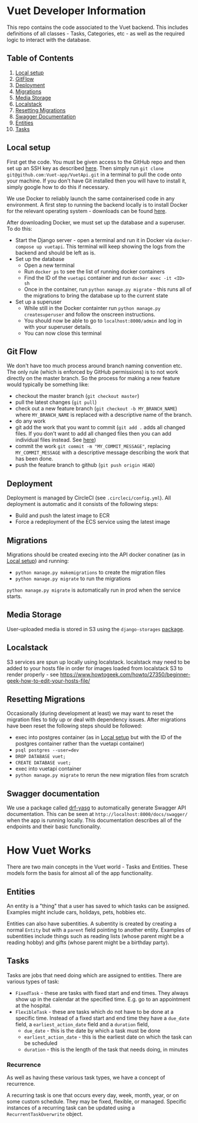 # Vuet Developer Information
This repo contains the code associated to the Vuet backend. This includes definitions of all classes - Tasks, Categories, etc - as well as the required logic to interact with the database.

## Table of Contents
1. [Local setup](#local-setup)
2. [GitFlow](#git-flow)
3. [Deployment](#deployment)
4. [Migrations](#migrations)
5. [Media Storage](#media-storage)
6. [Localstack](#localstack)
7. [Resetting Migrations](#resetting-migrations)
8. [Swagger Documentation](#swagger-documentation)
9. [Entities](#entities)
10. [Tasks](#tasks)

## Local setup
First get the code. You must be given access to the GitHub repo and then set up an SSH key as described [here](https://www.inmotionhosting.com/support/server/ssh/how-to-add-ssh-keys-to-your-github-account/). Then simply run `git clone git@github.com:Vuet-app/VuetApi.git` in a terminal to pull the code onto your machine. If you don't have Git installed then you will have to install it, simply google how to do this if necessary.

We use Docker to reliably launch the same containerised code in any environment. A first step to running the backend locally is to install Docker for the relevant operating system - downloads can be found [here](https://www.docker.com/products/docker-desktop/).

After downloading Docker, we must set up the database and a superuser. To do this:
- Start the Django server - open a terminal and run it in Docker via `docker-compose up vuetapi`. This terminal will keep showing the logs from the backend and should be left as is.
- Set up the database
    - Open a new terminal
    - Run `docker ps` to see the list of running docker containers
    - Find the ID of the `vuetapi` container and run `docker exec -it <ID> sh`
    - Once in the container, run `python manage.py migrate` - this runs all of the migrations to bring the database up to the current state
- Set up a superuser
    - While still in the Docker containter run `python manage.py createsuperuser` and follow the onscreen instructions.
    - You should now be able to go to `localhost:8000/admin` and log in with your superuser details.
    - You can now close this terminal

## Git Flow
We don't have too much process around branch naming convention etc. The only rule (which is enforced by GitHub permissions) is to not work directly on the master branch. So the process for making a new feature would typically be something like:
- checkout the master branch (`git checkout master`)
- pull the latest changes (`git pull`)
- check out a new feature branch (`git checkout -b MY_BRANCH_NAME`) where `MY_BRANCH_NAME` is replaced with a descriptive name of the branch.
- do any work
- git add the work that you want to commit (`git add .` adds all changed files. If you don't want to add all changed files then you can add individual files instead. See [here](https://www.earthdatascience.org/workshops/intro-version-control-git/basic-git-commands/#:~:text=git%20add%20%3A%20takes%20a%20modified,associated%20with%20a%20unique%20identifier.))
- commit the work `git commit -m "MY_COMMIT_MESSAGE"`, replacing `MY_COMMIT_MESSAGE` with a descriptive message describing the work that has been done.
- push the feature branch to github (`git push origin HEAD`)

## Deployment
Deployment is managed by CircleCI (see `.circleci/config.yml`). All deployment is automatic and it consists of the following steps:

- Build and push the latest image to ECR
- Force a redeployment of the ECS service using the latest image

## Migrations
Migrations should be created execing into the API docker conatiner (as in [Local setup](#local-setup)) and running:
- `python manage.py makemigrations` to create the migration files
- `python manage.py migrate` to run the migrations

`python manage.py migrate` is automatically run in prod when the service starts.

## Media Storage
User-uploaded media is stored in S3 using the `django-storages` [package](https://django-storages.readthedocs.io/en/latest/).

## Localstack
S3 services are spun up locally using localstack. localstack may need to be added to your hosts file in order for images loaded from localstack S3 to render properly - see https://www.howtogeek.com/howto/27350/beginner-geek-how-to-edit-your-hosts-file/


## Resetting Migrations
Occasionally (during development at least) we may want to reset the migration files to tidy up or deal with dependency issues. After migrations have been reset the following steps should be followed:

- exec into postgres container (as in [Local setup](#local-setup) but with the ID of the postgres container rather than the vuetapi container)
- `psql postgres --user=dev`
- `DROP DATABASE vuet;`
- `CREATE DATABASE vuet;`
- exec into vuetapi container
- `python manage.py migrate` to rerun the new migration files from scratch


## Swagger documentation
We use a package called [drf-yasg](https://drf-yasg.readthedocs.io/en/stable/) to automatically generate Swagger API documentation. This can be seen at `http://localhost:8000/docs/swagger/` when the app is running locally. This documentation describes all of the endpoints and their basic functionality.

# How Vuet Works
There are two main concepts in the Vuet world - Tasks and Entities. These models form the basis for almost all of the app functionality.
## Entities
An entity is a "thing" that a user has saved to which tasks can be assigned. Examples might include cars, holidays, pets, hobbies etc.

Entities can also have subentities. A subentity is created by creating a normal `Entity` but with a `parent` field pointing to another entity. Examples of subentities include things such as reading lists (whose parent might be a reading hobby) and gifts (whose parent might be a birthday party).

## Tasks
Tasks are jobs that need doing which are assigned to entities. There are various types of task:
- `FixedTask` - these are tasks with fixed start and end times. They always show up in the calendar at the specified time. E.g. go to an appointment at the hospital.
- `FlexibleTask` - these are tasks which do not have to be done at a specific time. Instead of a fixed start and end time they have a `due_date` field, a `earliest_action_date` field and a `duration` field,
    - `due_date` - this is the date by which a task must be done
    - `earliest_action_date` - this is the earliest date on which the task can be scheduled
    - `duration` - this is the length of the task that needs doing, in minutes

### Recurrence
As well as having these various task types, we have a concept of recurrence.

A recurring task is one that occurs every day, week, month, year, or on some custom schedule. They may be fixed, flexible, or managed. Specific instances of a recurring task can be updated using a `RecurrentTaskOverwrite` object. 
